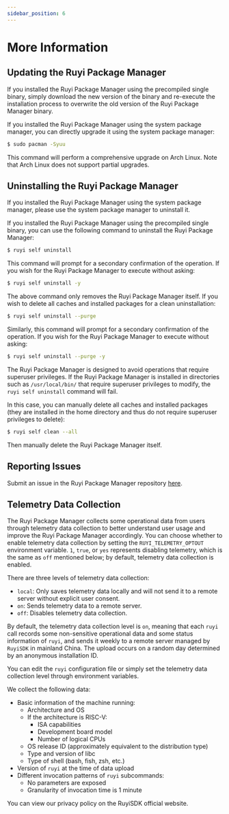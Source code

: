 ```yaml
---
sidebar_position: 6
---
```


# More Information

## Updating the Ruyi Package Manager

If you installed the Ruyi Package Manager using the precompiled single binary, simply download the new version of the binary and re-execute the installation process to overwrite the old version of the Ruyi Package Manager binary.

If you installed the Ruyi Package Manager using the system package manager, you can directly upgrade it using the system package manager:

```bash
$ sudo pacman -Syuu
```

This command will perform a comprehensive upgrade on Arch Linux. Note that Arch Linux does not support partial upgrades.

## Uninstalling the Ruyi Package Manager

If you installed the Ruyi Package Manager using the system package manager, please use the system package manager to uninstall it.

If you installed the Ruyi Package Manager using the precompiled single binary, you can use the following command to uninstall the Ruyi Package Manager:

```bash
$ ruyi self uninstall
```

This command will prompt for a secondary confirmation of the operation. If you wish for the Ruyi Package Manager to execute without asking:

```bash
$ ruyi self uninstall -y
```

The above command only removes the Ruyi Package Manager itself. If you wish to delete all caches and installed packages for a clean uninstallation:

```bash
$ ruyi self uninstall --purge
```

Similarly, this command will prompt for a secondary confirmation of the operation. If you wish for the Ruyi Package Manager to execute without asking:

```bash
$ ruyi self uninstall --purge -y
```

The Ruyi Package Manager is designed to avoid operations that require superuser privileges. If the Ruyi Package Manager is installed in directories such as ``/usr/local/bin/`` that require superuser privileges to modify, the ``ruyi self uninstall`` command will fail.

In this case, you can manually delete all caches and installed packages (they are installed in the home directory and thus do not require superuser privileges to delete):

```bash
$ ruyi self clean --all
```

Then manually delete the Ruyi Package Manager itself.

## Reporting Issues

Submit an issue in the Ruyi Package Manager repository [here](https://github.com/ruyisdk/ruyi/issues/new).

## Telemetry Data Collection

The Ruyi Package Manager collects some operational data from users through telemetry data collection to better understand user usage and improve the Ruyi Package Manager accordingly.
You can choose whether to enable telemetry data collection by setting the `RUYI_TELEMETRY_OPTOUT` environment variable. `1`, `true`, or `yes` represents disabling telemetry, which is the same as `off` mentioned below; by default, telemetry data collection is enabled.

There are three levels of telemetry data collection:

- `local`: Only saves telemetry data locally and will not send it to a remote server without explicit user consent.
- `on`: Sends telemetry data to a remote server.
- `off`: Disables telemetry data collection.

By default, the telemetry data collection level is `on`, meaning that each `ruyi` call records some non-sensitive operational data and some status information of `ruyi`, and sends it weekly to a remote server managed by `RuyiSDK` in mainland China. The upload occurs on a random day determined by an anonymous installation ID.

You can edit the `ruyi` configuration file or simply set the telemetry data collection level through environment variables.

We collect the following data:

* Basic information of the machine running:
    * Architecture and OS
    * If the architecture is RISC-V:
        * ISA capabilities
        * Development board model
        * Number of logical CPUs
    * OS release ID (approximately equivalent to the distribution type)
    * Type and version of libc
    * Type of shell (bash, fish, zsh, etc.)
* Version of `ruyi` at the time of data upload
* Different invocation patterns of `ruyi` subcommands:
    * No parameters are exposed
    * Granularity of invocation time is 1 minute

You can view our privacy policy on the RuyiSDK official website.
